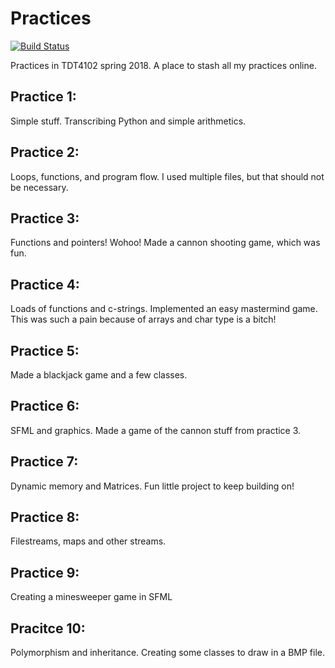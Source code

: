 # Practices
[![Build Status](https://travis-ci.org/Oskiboy/practices.svg?branch=master)](https://travis-ci.org/Oskiboy/practices)

Practices in TDT4102 spring 2018.
A place to stash all my practices online.

## Practice 1:

Simple stuff.
Transcribing Python and simple arithmetics.

## Practice 2:

Loops, functions, and program flow.
I used multiple files, but that should not be necessary.

## Practice 3:

Functions and pointers! Wohoo! Made a cannon shooting game, which was fun.

## Practice 4:

Loads of functions and c-strings. Implemented an easy mastermind game.
This was such a pain because of arrays and char type is a bitch!

## Practice 5:
Made a blackjack game and a few classes.

## Practice 6:
SFML and graphics. Made a game of the cannon stuff from practice 3.

## Practice 7:
Dynamic memory and Matrices. Fun little project to keep building on!

## Practice 8:
Filestreams, maps and other streams.

## Practice 9:
Creating a minesweeper game in SFML

## Pracitce 10:
Polymorphism and inheritance. Creating some classes to draw in a BMP file.
